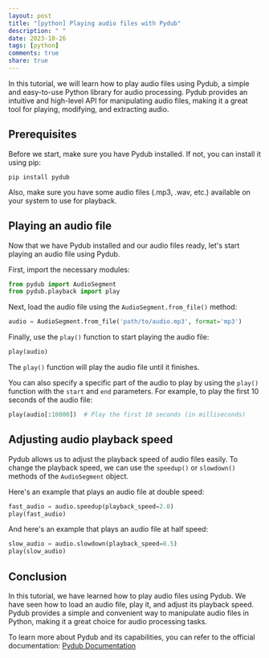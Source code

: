 ```yaml
---
layout: post
title: "[python] Playing audio files with Pydub"
description: " "
date: 2023-10-26
tags: [python]
comments: true
share: true
---
```


In this tutorial, we will learn how to play audio files using Pydub, a simple and easy-to-use Python library for audio processing. Pydub provides an intuitive and high-level API for manipulating audio files, making it a great tool for playing, modifying, and extracting audio.

## Prerequisites

Before we start, make sure you have Pydub installed. If not, you can install it using pip:

```shell
pip install pydub
```

Also, make sure you have some audio files (.mp3, .wav, etc.) available on your system to use for playback.

## Playing an audio file

Now that we have Pydub installed and our audio files ready, let's start playing an audio file using Pydub. 

First, import the necessary modules:
```python
from pydub import AudioSegment
from pydub.playback import play
```

Next, load the audio file using the `AudioSegment.from_file()` method:
```python
audio = AudioSegment.from_file('path/to/audio.mp3', format='mp3')
```

Finally, use the `play()` function to start playing the audio file:
```python
play(audio)
```
The `play()` function will play the audio file until it finishes.

You can also specify a specific part of the audio to play by using the `play()` function with the `start` and `end` parameters. For example, to play the first 10 seconds of the audio file:
```python
play(audio[:10000])  # Play the first 10 seconds (in milliseconds)
```

## Adjusting audio playback speed

Pydub allows us to adjust the playback speed of audio files easily. To change the playback speed, we can use the `speedup()` or `slowdown()` methods of the `AudioSegment` object.

Here's an example that plays an audio file at double speed:
```python
fast_audio = audio.speedup(playback_speed=2.0)
play(fast_audio)
```

And here's an example that plays an audio file at half speed:
```python
slow_audio = audio.slowdown(playback_speed=0.5)
play(slow_audio)
```

## Conclusion

In this tutorial, we have learned how to play audio files using Pydub. We have seen how to load an audio file, play it, and adjust its playback speed. Pydub provides a simple and convenient way to manipulate audio files in Python, making it a great choice for audio processing tasks.

To learn more about Pydub and its capabilities, you can refer to the official documentation: [Pydub Documentation](https://github.com/jiaaro/pydub)